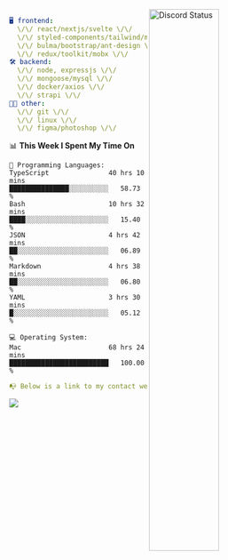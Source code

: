 
<a href="https://discord.com/users/279302975371870218" target="_blank">
    <img width="50%" align="right" alt="Discord Status" src="https://lanyard.cnrad.dev/api/279302975371870218?bg=161B22&borderRadius=5px%205px%200%200&hideTimestamp=true&idleMessage=Just%20chillin%27%20at%20the%20moment&animated=true">
</a>

```yaml
🖥️ frontend: 
  \/\/ react/nextjs/svelte \/\/
  \/\/ styled-components/tailwind/mui/
  \/\/ bulma/bootstrap/ant-design \/\/
  \/\/ redux/toolkit/mobx \/\/
🛠 backend: 
  \/\/ node, expressjs \/\/
  \/\/ mongoose/mysql \/\/
  \/\/ docker/axios \/\/
  \/\/ strapi \/\/
👨‍💻 other: 
  \/\/ git \/\/ 
  \/\/ linux \/\/
  \/\/ figma/photoshop \/\/
```
<!--START_SECTION:waka-->
📊 **This Week I Spent My Time On** 

```text
💬 Programming Languages: 
TypeScript               40 hrs 10 mins      ███████████████░░░░░░░░░░   58.73 % 
Bash                     10 hrs 32 mins      ████░░░░░░░░░░░░░░░░░░░░░   15.40 % 
JSON                     4 hrs 42 mins       ██░░░░░░░░░░░░░░░░░░░░░░░   06.89 % 
Markdown                 4 hrs 38 mins       ██░░░░░░░░░░░░░░░░░░░░░░░   06.80 % 
YAML                     3 hrs 30 mins       █░░░░░░░░░░░░░░░░░░░░░░░░   05.12 % 

💻 Operating System: 
Mac                      68 hrs 24 mins      █████████████████████████   100.00 % 
```


<!--END_SECTION:waka-->
```yaml
📭 Below is a link to my contact website 
```
<a href="https://mxns.xyz" target="_black"> <img src="https://img.shields.io/badge/website-161B22?style=for-the-badge&logo=About.me&logoColor=white"></img> <a/>
